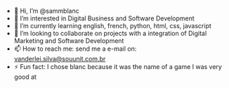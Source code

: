 - 👋 Hi, I’m @sammblanc
- 👀 I’m interested in Digital Business and Software Development
- 🌱 I’m currently learning english, french, python, html, css, javascript
- 💞️ I’m looking to collaborate on projects with a integration of Digital Marketing and Software Development
- 📫 How to reach me: send me a e-mail on: vanderlei.silva@souunit.com.br
- ⚡ Fun fact: I chose blanc because it was the name of a game I was very good at
<!---
sammblanc/sammblanc is a ✨ special ✨ repository because its `README.md` (this file) appears on your GitHub profile.
You can click the Preview link to take a look at your changes.
--->
